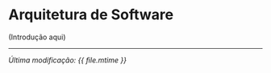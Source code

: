 # Arquitetura de Software

(Introdução aqui)

<!-- toc -->

___

*Última modificação: {{ file.mtime }}*
